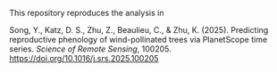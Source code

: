 This repository reproduces the analysis in

Song, Y., Katz, D. S., Zhu, Z., Beaulieu, C., & Zhu, K. (2025). Predicting reproductive phenology of wind-pollinated trees via PlanetScope time series. *Science of Remote Sensing*, 100205. https://doi.org/10.1016/j.srs.2025.100205
